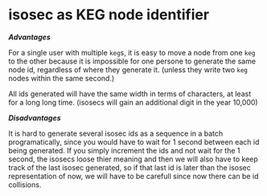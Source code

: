 # isosec as KEG node identifier

***Advantages***

For a single user with multiple `keg`s, it is easy to move a node from
one `keg` to the other because it is impossible for one persone to
generate the same node id, regardless of where they generate it. (unless
they write two `keg` nodes within the same second.)

All ids generated will have the same width in terms of characters, at
least for a long long time. (isosecs will gain an additional digit in
the year 10,000)

***Disadvantages***

It is hard to generate several isosec ids as a sequence in a batch
programatically, since you would have to wait for 1 second between each
id being generated. If you simply increment the ids and not wait for the
1 second, the isosecs loose thier meaning and then we will also have to
keep track of the last isosec generated, so if that last id is later
than the isosec representation of now, we will have to be carefull since
now there can be id collisions.

